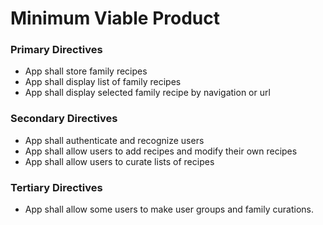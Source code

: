 # Minimum Viable Product

### Primary Directives

- App shall store family recipes
- App shall display list of family recipes
- App shall display selected family recipe by navigation or url

### Secondary Directives

- App shall authenticate and recognize users
- App shall allow users to add recipes and modify their own recipes
- App shall allow users to curate lists of recipes

### Tertiary Directives

- App shall allow some users to make user groups and family curations.
